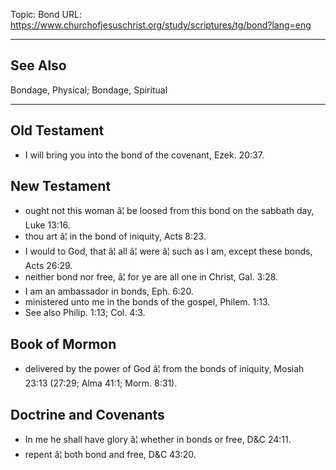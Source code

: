 Topic: Bond
URL: https://www.churchofjesuschrist.org/study/scriptures/tg/bond?lang=eng

---

## See Also

Bondage, Physical; Bondage, Spiritual

---

## Old Testament

- I will bring you into the bond of the covenant, Ezek. 20:37.

## New Testament

- ought not this woman â¦ be loosed from this bond on the sabbath day, Luke 13:16.
- thou art â¦ in the bond of iniquity, Acts 8:23.
- I would to God, that â¦ all â¦ were â¦ such as I am, except these bonds, Acts 26:29.
- neither bond nor free, â¦ for ye are all one in Christ, Gal. 3:28.
- I am an ambassador in bonds, Eph. 6:20.
- ministered unto me in the bonds of the gospel, Philem. 1:13.
- See also Philip. 1:13; Col. 4:3.

## Book of Mormon

- delivered by the power of God â¦ from the bonds of iniquity, Mosiah 23:13 (27:29; Alma 41:1; Morm. 8:31).

## Doctrine and Covenants

- In me he shall have glory â¦ whether in bonds or free, D&C 24:11.
- repent â¦ both bond and free, D&C 43:20.

